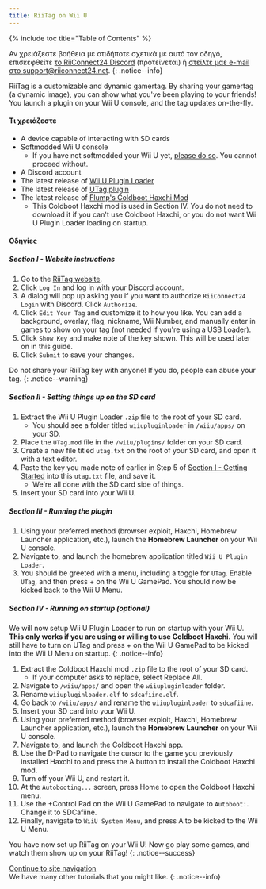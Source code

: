 ```yaml
---
title: RiiTag on Wii U
---
```


{% include toc title="Table of Contents" %}

Αν χρειάζεστε βοήθεια με οτιδήποτε σχετικά με αυτό τον οδηγό, επισκεφθείτε [το RiiConnect24 Discord](https://discord.gg/b4Y7jfD) (προτείνεται) ή [στείλτε μαε e-mail στο support@riiconnect24.net](mailto:support@riiconnect24.net).
{: .notice--info}

RiiTag is a customizable and dynamic gamertag. By sharing your gamertag (a dynamic image), you can show what you've been playing to your friends! You launch a plugin on your Wii U console, and the tag updates on-the-fly.

#### Τι χρειάζεστε

- A device capable of interacting with SD cards
- Softmodded Wii U console
   - If you have not softmodded your Wii U yet, [please do so](https://wiiu.hacks.guide). You cannot proceed without.
- A Discord account
- The latest release of [Wii U Plugin Loader](https://github.com/Maschell/WiiUPluginLoader/releases)
- The latest release of [UTag plugin](https://github.com/RiiConnect24/UTag/releases)
- The latest release of [Flump's Coldboot Haxchi Mod](https://www.dropbox.com/sh/gxkf72jia1adpyg/AACPMfGU2AyWUZmhU2awjSsca/Haxchi-CBHC%20Flump%20Mod.zip?dl=1)
   - This Coldboot Haxchi mod is used in Section IV. You do not need to download it if you can't use Coldboot Haxchi, or you do not want Wii U Plugin Loader loading on startup.

#### Οδηγίες

##### Section I - Website instructions

1. Go to the [RiiTag website](https://tag.rc24.xyz/).
2. Click `Log In` and log in with your Discord account.
3. A dialog will pop up asking you if you want to authorize `RiiConnect24 Login` with Discord. Click `Authorize`.
4. Click `Edit Your Tag` and customize it to how you like. You can add a background, overlay, flag, nickname, Wii Number, and manually enter in games to show on your tag (not needed if you're using a USB Loader).
5. Click `Show Key` and make note of the key shown. This will be used later on in this guide.
6. Click `Submit` to save your changes.

Do not share your RiiTag key with anyone! If you do, people can abuse your tag.
{: .notice--warning}

##### Section II - Setting things up on the SD card

1. Extract the Wii U Plugin Loader `.zip` file to the root of your SD card.
   - You should see a folder titled `wiiupluginloader` in `/wiiu/apps/` on your SD.
2. Place the `UTag.mod` file in the `/wiiu/plugins/` folder on your SD card.
3. Create a new file titled `utag.txt` on the root of your SD card, and open it with a text editor.
4. Paste the key you made note of earlier in Step 5 of [Section I - Getting Started](#section-i---getting-started) into this `utag.txt` file, and save it.
   - We're all done with the SD card side of things.
5. Insert your SD card into your Wii U.

##### Section III - Running the plugin

1. Using your preferred method (browser exploit, Haxchi, Homebrew Launcher application, etc.), launch the **Homebrew Launcher** on your Wii U console.
2. Navigate to, and launch the homebrew application titled `Wii U Plugin Loader`.
3. You should be greeted with a menu, including a toggle for `UTag`. Enable `UTag`, and then press + on the Wii U GamePad. You should now be kicked back to the Wii U Menu.

##### Section IV - Running on startup (optional)

We will now setup Wii U Plugin Loader to run on startup with your Wii U. **This only works if you are using or willing to use Coldboot Haxchi.** You will still have to turn on UTag and press + on the Wii U GamePad to be kicked into the Wii U Menu on startup.
{: .notice--info}

1. Extract the Coldboot Haxchi mod `.zip` file to the root of your SD card.
   - If your computer asks to replace, select Replace All.
2. Navigate to `/wiiu/apps/` and open the `wiiupluginloader` folder.
3. Rename `wiiupluginloader.elf` to `sdcafiine.elf`.
4. Go back to `/wiiu/apps/` and rename the `wiiupluginloader` to `sdcafiine`.
5. Insert your SD card into your Wii U.
6. Using your preferred method (browser exploit, Haxchi, Homebrew Launcher application, etc.), launch the **Homebrew Launcher** on your Wii U console.
6. Navigate to, and launch the Coldboot Haxchi app.
7. Use the D-Pad to navigate the cursor to the game you previously installed Haxchi to and press the A button to install the Coldboot Haxchi mod.
8. Turn off your Wii U, and restart it.
9. At the `Autobooting...` screen, press Home to open the Coldboot Haxchi menu.
10. Use the +Control Pad on the Wii U GamePad to navigate to `Autoboot:`. Change it to SDCafiine.
11. Finally, navigate to `WiiU System Menu`, and press A to be kicked to the Wii U Menu.

You have now set up RiiTag on your Wii U! Now go play some games, and watch them show up on your RiiTag!
{: .notice--success}

[Continue to site navigation](site-navigation)<br> We have many other tutorials that you might like.
{: .notice--info}

